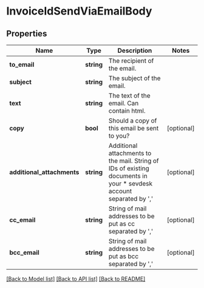 # InvoiceIdSendViaEmailBody

## Properties
Name | Type | Description | Notes
------------ | ------------- | ------------- | -------------
**to_email** | **string** | The recipient of the email. | 
**subject** | **string** | The subject of the email. | 
**text** | **string** | The text of the email. Can contain html. | 
**copy** | **bool** | Should a copy of this email be sent to you? | [optional] 
**additional_attachments** | **string** | Additional attachments to the mail. String of IDs of existing documents in your       *                      sevdesk account separated by &#x27;,&#x27; | [optional] 
**cc_email** | **string** | String of mail addresses to be put as cc separated by &#x27;,&#x27; | [optional] 
**bcc_email** | **string** | String of mail addresses to be put as bcc separated by &#x27;,&#x27; | [optional] 

[[Back to Model list]](../../README.md#documentation-for-models) [[Back to API list]](../../README.md#documentation-for-api-endpoints) [[Back to README]](../../README.md)

